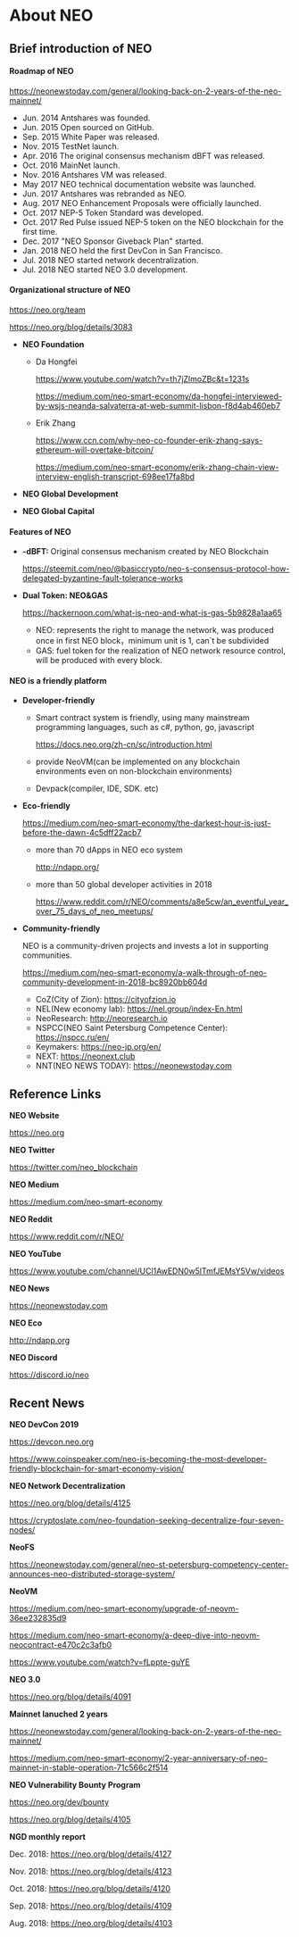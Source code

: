 # About NEO

## Brief introduction of NEO

#### Roadmap of NEO

<https://neonewstoday.com/general/looking-back-on-2-years-of-the-neo-mainnet/>

- Jun. 2014   Antshares was founded. 
- Jun. 2015   Open sourced on GitHub.
- Sep. 2015  White Paper was released.
- Nov. 2015  TestNet launch.
- Apr. 2016   The original consensus mechanism dBFT was released.
- Oct. 2016  MainNet launch.
- Nov. 2016  Antshares VM was released.
- May 2017   NEO technical documentation website was launched. 
- Jun. 2017  Antshares was rebranded as NEO.
- Aug. 2017   NEO Enhancement Proposals were officially launched.
- Oct. 2017  NEP-5 Token Standard was developed. 
- Oct. 2017  Red Pulse issued NEP-5 token on the NEO blockchain for the first time. 
- Dec. 2017  "NEO Sponsor Giveback Plan" started.
- Jan. 2018  NEO held the first DevCon in San Francisco.
- Jul. 2018   NEO started network decentralization.
- Jul. 2018   NEO started NEO 3.0 development. 

#### Organizational structure of NEO

<https://neo.org/team>

<https://neo.org/blog/details/3083>

- **NEO Foundation**

  - Da Hongfei

    <https://www.youtube.com/watch?v=th7jZlmoZBc&t=1231s>

    <https://medium.com/neo-smart-economy/da-hongfei-interviewed-by-wsjs-neanda-salvaterra-at-web-summit-lisbon-f8d4ab460eb7>

  - Erik Zhang 

    <https://www.ccn.com/why-neo-co-founder-erik-zhang-says-ethereum-will-overtake-bitcoin/>

    <https://medium.com/neo-smart-economy/erik-zhang-chain-view-interview-english-transcript-698ee17fa8bd>

- **NEO Global Development**
- **NEO Global Capital** 

#### Features of NEO

- **-dBFT:** Original consensus mechanism created by NEO Blockchain

  <https://steemit.com/neo/@basiccrypto/neo-s-consensus-protocol-how-delegated-byzantine-fault-tolerance-works>

- **Dual Token: NEO&GAS**

  <https://hackernoon.com/what-is-neo-and-what-is-gas-5b9828a1aa65>

  - NEO: represents the right to manage the network, was produced once in first NEO block，minimum unit is 1, can`t be subdivided
  - GAS: fuel token for the realization of NEO network resource control, will be produced with every block. 

#### NEO is a friendly platform

- **Developer-friendly**
  - Smart contract system is friendly, using many mainstream programming languages, such as c#, python, go, javascript

    <https://docs.neo.org/zh-cn/sc/introduction.html>

  - provide NeoVM(can be implemented on any blockchain environments even on non-blockchain environments)

  - Devpack(compiler, IDE, SDK. etc)

- **Eco-friendly**

  <https://medium.com/neo-smart-economy/the-darkest-hour-is-just-before-the-dawn-4c5dff22acb7>
  - more than 70 dApps in NEO eco system

    <http://ndapp.org/>

  - more than 50 global developer activities in 2018

    <https://www.reddit.com/r/NEO/comments/a8e5cw/an_eventful_year_over_75_days_of_neo_meetups/>

- **Community-friendly**

  NEO is a community-driven projects and invests a lot in supporting communities. 

  <https://medium.com/neo-smart-economy/a-walk-through-of-neo-community-development-in-2018-bc8920bb604d>
  - CoZ(City of Zion): <https://cityofzion.io>
  - NEL(New economy lab): <https://nel.group/index-En.html>
  - NeoResearch: <http://neoresearch.io>
  - NSPCC(NEO Saint Petersburg Competence Center): <https://nspcc.ru/en/>
  - Keymakers: <https://neo-jp.org/en/>
  - NEXT: <https://neonext.club>
  - NNT(NEO NEWS TODAY): <https://neonewstoday.com>

## Reference Links

**NEO Website**

<https://neo.org> 

**NEO Twitter**

<https://twitter.com/neo_blockchain> 

**NEO Medium**

<https://medium.com/neo-smart-economy> 

**NEO Reddit**

<https://www.reddit.com/r/NEO/> 

**NEO YouTube**

<https://www.youtube.com/channel/UCl1AwEDN0w5lTmfJEMsY5Vw/videos> 

**NEO News**

<https://neonewstoday.com> 

**NEO Eco**

<http://ndapp.org> 

**NEO Discord**

<https://discord.io/neo>

## Recent News

**NEO DevCon 2019**

<https://devcon.neo.org>

<https://www.coinspeaker.com/neo-is-becoming-the-most-developer-friendly-blockchain-for-smart-economy-vision/>

**NEO Network Decentralization**

<https://neo.org/blog/details/4125>

<https://cryptoslate.com/neo-foundation-seeking-decentralize-four-seven-nodes/>

**NeoFS**

<https://neonewstoday.com/general/neo-st-petersburg-competency-center-announces-neo-distributed-storage-system/>

**NeoVM**

<https://medium.com/neo-smart-economy/upgrade-of-neovm-36ee232835d9>

<https://medium.com/neo-smart-economy/a-deep-dive-into-neovm-neocontract-e470c2c3afb0>

<https://www.youtube.com/watch?v=fLppte-guYE>

**NEO 3.0**

<https://neo.org/blog/details/4091>

**Mainnet lanuched 2 years**

<https://neonewstoday.com/general/looking-back-on-2-years-of-the-neo-mainnet/>

<https://medium.com/neo-smart-economy/2-year-anniversary-of-neo-mainnet-in-stable-operation-71c566c2f514>

**NEO Vulnerability Bounty Program**

<https://neo.org/dev/bounty>

<https://neo.org/blog/details/4105>

**NGD monthly report**

Dec. 2018: <https://neo.org/blog/details/4127>

Nov. 2018: <https://neo.org/blog/details/4123>

Oct. 2018: <https://neo.org/blog/details/4120>

Sep. 2018: <https://neo.org/blog/details/4109>

Aug. 2018: <https://neo.org/blog/details/4103>